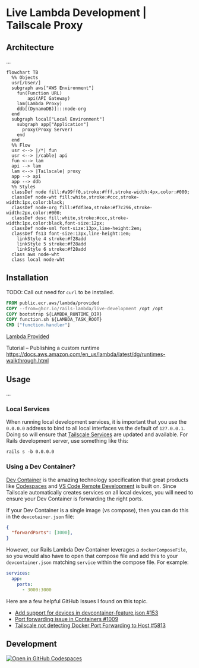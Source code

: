 
# Live Lambda Development | Tailscale Proxy

## Architecture

...

```mermaid
flowchart TB
  %% Objects
  usr[/User/]
  subgraph aws["AWS Environment"]
    fun(Function URL)
		api(API Gateway)
    lam(Lambda Proxy)
    ddb[(DynamoDB)]:::node-org
  end
  subgraph local["Local Environment"]
    subgraph app["Application"]
      proxy(Proxy Server)
    end
  end
  %% Flow
  usr <--> |/*| fun
  usr <--> |/cable| api
  fun <--> lam
  api --> lam
  lam <--> |Tailscale| proxy
  app --> api
  app --> ddb
  %% Styles
  classDef node fill:#a99ff0,stroke:#fff,stroke-width:4px,color:#000;
  classDef node-wht fill:white,stroke:#ccc,stroke-width:1px,color:black;
  classDef node-org fill:#fdf3ea,stroke:#f7c296,stroke-width:2px,color:#000;
  classDef desc fill:white,stroke:#ccc,stroke-width:1px,color:black,font-size:12px;
  classDef node-sml font-size:13px,line-height:2em;
  classDef fs13 font-size:13px,line-height:1em;
	linkStyle 4 stroke:#f28add
	linkStyle 5 stroke:#f28add
	linkStyle 6 stroke:#f28add
  class aws node-wht
  class local node-wht
```

## Installation

TODO: Call out need for `curl` to be installed.

```dockerfile
FROM public.ecr.aws/lambda/provided
COPY --from=ghcr.io/rails-lambda/live-development /opt /opt
COPY bootstrap ${LAMBDA_RUNTIME_DIR}
COPY function.sh ${LAMBDA_TASK_ROOT}
CMD ["function.handler"]
```

[Lambda Provided](https://gallery.ecr.aws/lambda/provided)

Tutorial – Publishing a custom runtime
https://docs.aws.amazon.com/en_us/lambda/latest/dg/runtimes-walkthrough.html

## Usage

...

### Local Services

When running local development services, it is important that you use the `0.0.0.0` address to bind to all local interfaces vs the default of `127.0.0.1`. Doing so will ensure that [Tailscale Services](https://tailscale.com/kb/1100/services/) are updated and available. For Rails development server, use something like this:

```shell
rails s -b 0.0.0.0
```

### Using a Dev Container? 

[Dev Container](https://containers.dev/) is the amazing technology specification that great products like [Codespaces](https://github.com/features/codespaces) and [VS Code Remote Development](https://code.visualstudio.com/docs/remote/remote-overview) is built on. Since Tailscale automatically creates services on all local devices, you will need to ensure your Dev Container is forwarding the right ports. 

If your Dev Container is a single image (vs compose), then you can do this  in the `devcotainer.json` file:

```json
{
  "forwardPorts": [3000],
}
```

However, our Rails Lambda Dev Container leverages a `dockerComposeFile`, so you would also have to open that compose file and add this to your `devcontainer.json` matching `service` within the compose file. For example:

```yaml
services:
  app:
    ports:
      - 3000:3000
```

Here are a few helpful GitHub Issues I found on this topic.

- [Add support for devices in devcontainer-feature.json #153](https://github.com/devcontainers/spec/issues/153)
- [Port forwarding issue in Containers #1009](https://github.com/microsoft/vscode-remote-release/issues/1009)
- [Tailscale not detecting Docker Port Forwarding to Host #5813](https://github.com/tailscale/tailscale/issues/5813)

## Development

[![Open in GitHub Codespaces](https://github.com/codespaces/badge.svg)](https://codespaces.new/rails-lambda/live-development)
